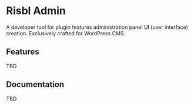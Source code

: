 # Risbl Admin
A developer tool for plugin features administration panel UI (user interface) creation. Exclusively crafted for WordPress CMS.

## Features

TBD

## Documentation

TBD
